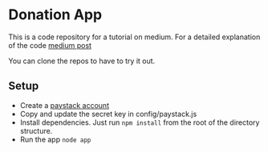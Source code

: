 # Donation App

This is a code repository for a tutorial on medium. For a detailed explanation of the code <a href='https://medium.com/bithubph/payment-integration-with-node-js-express-request-and-paystack-api-8cebf51c1f52?fbclid=IwAR0pKEfIhY4RSH8UKoheaFHnDyJnqKp-N8rB5JRQHzfPHVg6w72Dq2_xDLE' target='_blank'>medium post</a>

You can clone the repos to have to try it out.

## Setup

* Create a <a href='https://dashboard.paystack.com/#/signup'>paystack account</a>
* Copy and update the secret key in config/paystack.js
* Install dependencies. Just run
<code>npm install</code>
from the root of the directory structure.
* Run the app
<code>node app</code>

